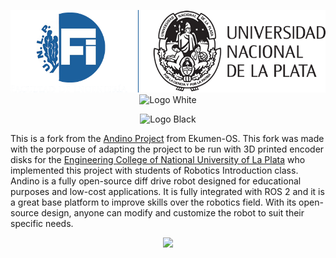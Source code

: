<div align="center">

  ![Logo UNLP](./docs/logo_unlp.png#gh-dark-mode-only)
  ![Logo White](./docs/logo_white.svg#gh-dark-mode-only)

</div>

<div align="center">

  ![Logo Black](./docs/logo_black.svg#gh-light-mode-only)

</div>

This is a fork from the [Andino Project](https://github.com/Ekumen-OS/andino/tree/humble) from Ekumen-OS.
This fork was made with the porpouse of adapting the project to be run with 3D printed encoder disks for the
[Engineering College of National University of La Plata](https://ing.unlp.edu.ar/) who implemented this project
with students of Robotics Introduction class.
Andino is a fully open-source diff drive robot designed for educational purposes and low-cost applications.
It is fully integrated with ROS 2 and it is a great base platform to improve skills over the robotics field.
With its open-source design, anyone can modify and customize the robot to suit their specific needs.

<p align="center">
  <img src="docs/real_robot.png" width=500 />
</p>

